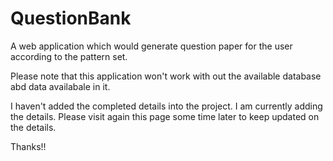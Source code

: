 # QuestionBank
A web application which would generate question paper for the user according to the pattern set.

Please note that this application won't work with out the available database abd data availabale in it.

I haven't added the completed details into the project. I am currently adding the details. Please visit again this page some time later to keep updated on the details.

Thanks!!
